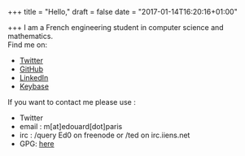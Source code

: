 +++
title = "Hello,"
draft = false
date = "2017-01-14T16:20:16+01:00"

+++
I am a French engineering student in computer science and mathematics.  
Find me on:

* [Twitter](https://twitter.com/edouardparis)
* [GitHub](https://github.com/edouardparis)
* [LinkedIn](https://www.linkedin.com/in/parisedouard/)
* [Keybase](https://www.keybase.io/edouardparis)

If you want to contact me please use :

*  Twitter
*  email : m[at]edouard[dot]paris
*  irc : /query Ed0 on freenode or /ted on irc.iiens.net
*  GPG: [here](https://keybase.io/edouardparis/pgp_keys.asc)
